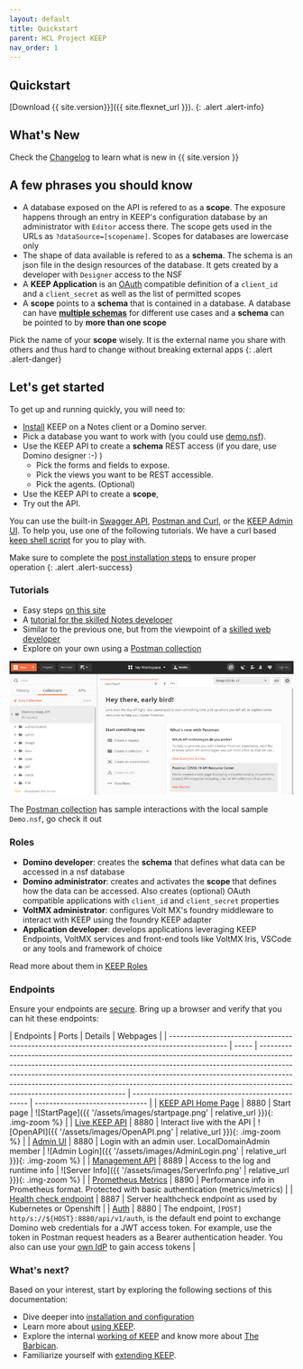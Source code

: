 ```yaml
---
layout: default
title: Quickstart
parent: HCL Project KEEP
nav_order: 1
---
```


## Quickstart

[Download {{ site.version}}]({{ site.flexnet_url }}).
{: .alert .alert-info}

## What's New

Check the [Changelog](../references/changelog.md) to learn what is new in {{ site.version }}

## A few phrases you should know

- A database exposed on the API is refered to as a **scope**. The exposure happens through an entry in KEEP's configuration database by an administrator with `Editor` access there. The scope gets used in the URLs as `?dataSource=[scopename]`. Scopes for databases are lowercase only
- The shape of data available is refered to as a **schema**. The schema is an json file in the design resources of the database. It gets created by a developer with `Designer` access to the NSF
- A **KEEP Application** is an [OAuth](https://oauth.net/) compatible definition of a `client_id` and a `client_secret` as well as the list of permitted scopes
- A **scope** points to a **schema** that is contained in a database. A database can have [**multiple schemas**](../assets/images/KeepSchemaToApp.png) for different use cases and a **schema** can be pointed to by **more than one scope**

Pick the name of your **scope** wisely. It is the external name you share with others and thus hard to change without breaking external apps
{: .alert .alert-danger}

## Let's get started

To get up and running quickly, you will need to:

- [Install](../installconfig/index) KEEP on a Notes client or a Domino server.
- Pick a database you want to work with (you could use [demo.nsf](../references/downloads)).
- Use the KEEP API to create a **schema** REST access (if you dare, use Domino designer :-) )
  - Pick the forms and fields to expose.
  - Pick the views you want to be REST accessible.
  - Pick the agents. (Optional)
- Use the KEEP API to create a **scope**,
- Try out the API.

You can use the built-in [Swagger API](../tutorial/swagger), [Postman and Curl](../tutorial/postmancurl), or the [KEEP Admin UI](../tutorial/adminui). To help you, use one of the following tutorials. We have a curl based [keep shell script](../references/downloads) for you to play with.

Make sure to complete the [post installation steps](../installconfig/installation/postinstallation.md) to ensure proper operation
{: .alert .alert-success}

### Tutorials

- Easy steps [on this site](../tutorial)
- A [tutorial for the skilled Notes developer](https://opensource.hcltechsw.com/domino-keep-tutorials/pages/todo/index)
- Similar to the previous one, but from the viewpoint of a [skilled web developer](https://opensource.hcltechsw.com/domino-keep-tutorials/pages/domino-new/index#pre-requisites)
- Explore on your own using a [Postman collection](../references/downloads)

![OpenAPI](../assets/images/postman.png)

The [Postman collection](../references/downloads) has sample interactions with the local sample `Demo.nsf`, go check it out

### Roles

- **Domino developer**: creates the **schema** that defines what data can be accessed in a nsf database
- **Domino administrator**: creates and activates the **scope** that defines how the data can be accessed. Also creates (optional) OAuth compatible applications with `client_id` and `client_secret` properties
- **VoltMX administrator**: configures Volt MX's foundry middleware to interact with KEEP using the foundry KEEP adapter
- **Application developer**: develops applications leveraging KEEP Endpoints, VoltMX services and front-end tools like VoltMX Iris, VSCode or any tools and framework of choice

Read more about them in [KEEP Roles](../usingkeep/roles)

### Endpoints

Ensure your endpoints are [secure](../installconfig/configuration/security/securingKEEPEndpoints.md).
Bring up a browser and verify that you can hit these endpoints:

| Endpoints                                                                                      | Ports | Details                                                                                                                                                                                                                                                                                                                                                           | Webpages                                          |
| ---------------------------------------------------------------------------------------------- | ----- | ----------------------------------------------------------------------------------------------------------------------------------------------------------------------------------------------------------------------------------------------------------------------------------------------------------------------------------------------------------------- | ------------------------------------------------- | ------------------------------- |
| [KEEP API Home Page](http://localhost:8880/)                                                   | 8880  | Start page                                                                                                                                                                                                                                                                                                                                                        | ![StartPage]({{ '/assets/images/startpage.png'    | relative_url }}){: .img-zoom %} |
| [Live KEEP API](http://localhost:8880/openapi/index.html?url=/api/v1/schema/openapi.core.json) | 8880  | Interact live with the API                                                                                                                                                                                                                                                                                                                                        | ![OpenAPI]({{ '/assets/images/OpenAPI.png'        | relative_url }}){: .img-zoom %} |
| [Admin UI](http://localhost:8880/admin/ui/)                                                    | 8880  | Login with an admin user. LocalDomainAdmin member                                                                                                                                                                                                                                                                                                                 | ![Admin Login]({{ '/assets/images/AdminLogin.png' | relative_url }}){: .img-zoom %} |
| [Management API](http://localhost:8889/)                                                       | 8889  | Access to the log and runtime info                                                                                                                                                                                                                                                                                                                                | ![Server Info]({{ '/assets/images/ServerInfo.png' | relative_url }}){: .img-zoom %} |
| [Prometheus Metrics](http://localhost:8890/)                                                   | 8890  | Performance info in Prometheus format. Protected with basic authentication (metrics/metrics)                                                                                                                                                                                                                                                                      |
| [Health check endpoint](http://localhost:8887/)                                                | 8887  | Server healthcheck endpoint as used by Kubernetes or Openshift                                                                                                                                                                                                                                                                                                    |
| [Auth](http://localhost:8880/api/v1/auth)                                                      | 8880  | The endpoint, `[POST] http/s://${HOST}:8880/api/v1/auth`, is the default end point to exchange Domino web credentials for a JWT access token. For example, use the token in Postman request headers as a Bearer authentication header. You also can use your [own IdP](../installconfig/configuration/security/configuringIdentityProvider) to gain access tokens |

### What's next?

Based on your interest, start by exploring the following sections of this documentation:

- Dive deeper into [installation and configuration](../installconfig/index)
- Learn more about [using KEEP](../usingkeep/index).
- Explore the internal [working of KEEP](../howkeepworks/index) and know more about [The Barbican](../howkeepworks/barbican).
- Familiarize yourself with [extending KEEP](../extendingkeep/index).
